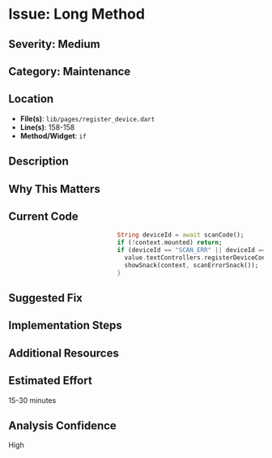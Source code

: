 # Issue: Long Method

## Severity: Medium

## Category: Maintenance

## Location
- **File(s)**: `lib/pages/register_device.dart`
- **Line(s)**: 158-158
- **Method/Widget**: `if`

## Description


## Why This Matters


## Current Code
```dart
                              String deviceId = await scanCode();
                              if (!context.mounted) return;
                              if (deviceId == "SCAN_ERR" || deviceId == "-1" || deviceId == -1){
                                value.textControllers.registerDeviceController.clear();
                                showSnack(context, scanErrorSnack());
                              }
```

## Suggested Fix


## Implementation Steps


## Additional Resources


## Estimated Effort
15-30 minutes

## Analysis Confidence
High
